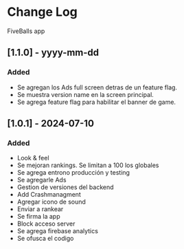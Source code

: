 # Change Log
FiveBalls app

## [1.1.0] - yyyy-mm-dd

### Added
- Se agregan los Ads full screen detras de un feature flag.
- Se muestra version name en la screen principal.
- Se agrega feature flag para habilitar el banner de game. 

## [1.0.1] - 2024-07-10

### Added
- Look & feel
- Se mejoran rankings. Se limitan a 100 los globales
- Se agrega entrono producción y testing
- Se agregarle Ads
- Gestion de versiones del backend
- Add Crashmanagment
- Agregar icono de sound
- Enviar a rankear
- Se firma la app
- Block acceso server
- Se agrega firebase analytics
- Se ofusca el codigo


 